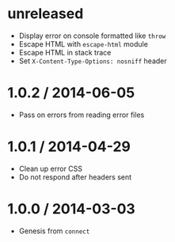 unreleased
==========

  * Display error on console formatted like `throw`
  * Escape HTML with `escape-html` module
  * Escape HTML in stack trace
  * Set `X-Content-Type-Options: nosniff` header

1.0.2 / 2014-06-05
==================

  * Pass on errors from reading error files

1.0.1 / 2014-04-29
==================

  * Clean up error CSS
  * Do not respond after headers sent

1.0.0 / 2014-03-03
==================

  * Genesis from `connect`
